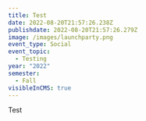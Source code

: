```yaml
---
title: Test
date: 2022-08-20T21:57:26.238Z
publishdate: 2022-08-20T21:57:26.279Z
image: /images/launchparty.png
event_type: Social
event_topic:
  - Testing
year: "2022"
semester:
  - Fall
visibleInCMS: true
---
```

Test